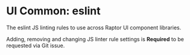 # UI Common: eslint
The eslint JS linting rules to use across Raptor UI component libraries.

Adding, removing and changing JS linter rule settings is **Required** to be requested via Git issue.